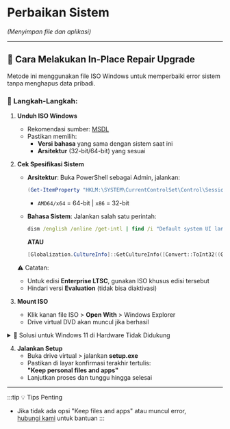 # Perbaikan Sistem
*(Menyimpan file dan aplikasi)*

---

## 📌 Cara Melakukan In-Place Repair Upgrade
Metode ini menggunakan file ISO Windows untuk memperbaiki error sistem tanpa menghapus data pribadi.

### 🔧 Langkah-Langkah:

1. **Unduh ISO Windows**  
   - Rekomendasi sumber: [MSDL](https://msdl.devcomp.fun/)
   - Pastikan memilih:
     - **Versi bahasa** yang sama dengan sistem saat ini
     - **Arsitektur** (32-bit/64-bit) yang sesuai

2. **Cek Spesifikasi Sistem**  
   - **Arsitektur**: Buka PowerShell sebagai Admin, jalankan:
     ```powershell
     (Get-ItemProperty "HKLM:\SYSTEM\CurrentControlSet\Control\Session Manager\Environment").PROCESSOR_ARCHITECTURE
     ```
     - `AMD64/x64` = 64-bit | `x86` = 32-bit

   - **Bahasa Sistem**: Jalankan salah satu perintah:
     ```cmd
     dism /english /online /get-intl | find /i "Default system UI language"
     ```
     **ATAU**
     ```powershell
     [Globalization.CultureInfo]::GetCultureInfo([Convert::ToInt32((Get-ItemProperty "HKLM:\SYSTEM\CurrentControlSet\Control\Nls\Language").InstallLanguage, 16)).Name
     ```

   ⚠️ Catatan:  
   - Untuk edisi **Enterprise LTSC**, gunakan ISO khusus edisi tersebut
   - Hindari versi **Evaluation** (tidak bisa diaktivasi)

3. **Mount ISO**  
   - Klik kanan file ISO > **Open With** > Windows Explorer
   - Drive virtual DVD akan muncul jika berhasil

<details>
  <summary>🔧 Solusi untuk Windows 11 di Hardware Tidak Didukung</summary>

  Jika mengalami error karena hardware tidak memenuhi syarat:
  1. Gunakan edisi **IoT Enterprise 24H2 (2024)** yang [resmi didukung](https://learn.microsoft.com/en-us/windows/iot/iot-enterprise/Hardware/System_Requirements?tabs=Windows11LTSC#optional-minimum-requirements)
  2. Buka Command Prompt sebagai Admin
  3. Sesuaikan perintah dengan ISO yang digunakan:
     - Untuk Windows 11 24H2 biasa:
       ```cmd
       reg add "HKLM\SOFTWARE\Microsoft\Windows NT\CurrentVersion" /v EditionID /d IoTEnterprise /f
       ```
     - Untuk Windows 11 LTSC 2024:
       ```cmd
       reg add "HKLM\SOFTWARE\Microsoft\Windows NT\CurrentVersion" /v EditionID /d IoTEnterpriseS /f
       ```
  4. Segera jalankan setup.exe setelahnya
</details>

4. **Jalankan Setup**  
   - Buka drive virtual > jalankan **setup.exe**
   - Pastikan di layar konfirmasi terakhir tertulis:  
     **"Keep personal files and apps"**
   - Lanjutkan proses dan tunggu hingga selesai

---

:::tip 💡 Tips Penting
- Jika tidak ada opsi "Keep files and apps" atau muncul error,  
  [hubungi kami](troubleshoot.md) untuk bantuan
:::